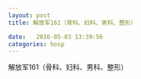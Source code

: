 ```yaml
--- 
layout: post 
title: 解放军161（骨科、妇科、男科、整形）

date:   2016-05-03 13:39:56 
categories: hosp 
--- 
```

   
解放军161（骨科、妇科、男科、整形）
